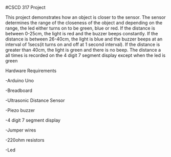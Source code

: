 #CSCD 317 Project

This project demonstrates how an object is closer to the sensor. The sensor determines the range of the closeness of the object and depending on the range, the led either turns on to be green, blue or red. If the distance is between 0-25cm, the light is red and the buzzer beeps constantly. If the distance is between 26-40cm, the light is blue and the buzzer beeps at an interval of 1secs(it turns on and off at 1 second interval). If the distance is greater than 40cm, the light is green and there is no beep. The distance a all times is recorded on the 4 digit 7 segment display except when the led is green


Hardware Requirements

-Arduino Uno 

-Breadboard

-Ultrasonic Distance Sensor

-Piezo buzzer

-4 digit 7 segment display

-Jumper wires

-220ohm resistors

-Led

